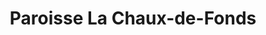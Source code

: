---
title: Paroisse La Chaux-de-Fonds
name: La Chaux-de-Fonds
site: https://www.eren-cdf.ch/
territoire:
  - La Sagne
  - Les Planchettes
  - La Chaux-de-Fonds
NPA:
  - 2300
---